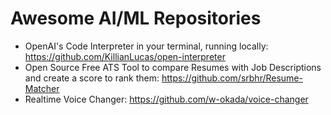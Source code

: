 # Awesome AI/ML Repositories

- OpenAI's Code Interpreter in your terminal, running locally: https://github.com/KillianLucas/open-interpreter
- Open Source Free ATS Tool to compare Resumes with Job Descriptions and create a score to rank them: https://github.com/srbhr/Resume-Matcher
- Realtime Voice Changer: https://github.com/w-okada/voice-changer
